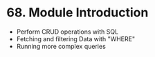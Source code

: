 # 68. Module Introduction

- Perform CRUD operations with SQL
- Fetching and filtering Data with "WHERE"
- Running more complex queries
